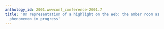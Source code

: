 ```yaml
---
anthology_id: 2001.wwwconf_conference-2001.7
title: 'On representation of a highlight on the Web: the amber room as a cultural
  phenomenon in progress'
---
```

